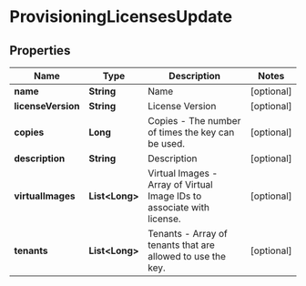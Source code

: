 

# ProvisioningLicensesUpdate

## Properties

Name | Type | Description | Notes
------------ | ------------- | ------------- | -------------
**name** | **String** | Name |  [optional]
**licenseVersion** | **String** | License Version |  [optional]
**copies** | **Long** | Copies - The number of times the key can be used. |  [optional]
**description** | **String** | Description |  [optional]
**virtualImages** | **List&lt;Long&gt;** | Virtual Images - Array of Virtual Image IDs to associate with license. |  [optional]
**tenants** | **List&lt;Long&gt;** | Tenants - Array of tenants that are allowed to use the key. |  [optional]



